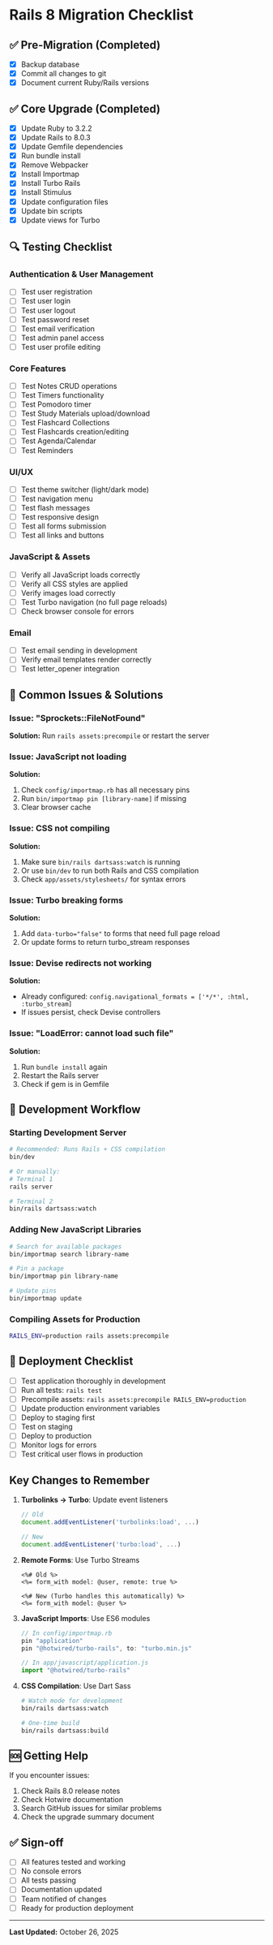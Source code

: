 # Rails 8 Migration Checklist

## ✅ Pre-Migration (Completed)
- [x] Backup database
- [x] Commit all changes to git
- [x] Document current Ruby/Rails versions

## ✅ Core Upgrade (Completed)
- [x] Update Ruby to 3.2.2
- [x] Update Rails to 8.0.3
- [x] Update Gemfile dependencies
- [x] Run bundle install
- [x] Remove Webpacker
- [x] Install Importmap
- [x] Install Turbo Rails
- [x] Install Stimulus
- [x] Update configuration files
- [x] Update bin scripts
- [x] Update views for Turbo

## 🔍 Testing Checklist

### Authentication & User Management
- [ ] Test user registration
- [ ] Test user login
- [ ] Test user logout
- [ ] Test password reset
- [ ] Test email verification
- [ ] Test admin panel access
- [ ] Test user profile editing

### Core Features
- [ ] Test Notes CRUD operations
- [ ] Test Timers functionality
- [ ] Test Pomodoro timer
- [ ] Test Study Materials upload/download
- [ ] Test Flashcard Collections
- [ ] Test Flashcards creation/editing
- [ ] Test Agenda/Calendar
- [ ] Test Reminders

### UI/UX
- [ ] Test theme switcher (light/dark mode)
- [ ] Test navigation menu
- [ ] Test flash messages
- [ ] Test responsive design
- [ ] Test all forms submission
- [ ] Test all links and buttons

### JavaScript & Assets
- [ ] Verify all JavaScript loads correctly
- [ ] Verify all CSS styles are applied
- [ ] Verify images load correctly
- [ ] Test Turbo navigation (no full page reloads)
- [ ] Check browser console for errors

### Email
- [ ] Test email sending in development
- [ ] Verify email templates render correctly
- [ ] Test letter_opener integration

## 🐛 Common Issues & Solutions

### Issue: "Sprockets::FileNotFound"
**Solution:** Run `rails assets:precompile` or restart the server

### Issue: JavaScript not loading
**Solution:** 
1. Check `config/importmap.rb` has all necessary pins
2. Run `bin/importmap pin [library-name]` if missing
3. Clear browser cache

### Issue: CSS not compiling
**Solution:**
1. Make sure `bin/rails dartsass:watch` is running
2. Or use `bin/dev` to run both Rails and CSS compilation
3. Check `app/assets/stylesheets/` for syntax errors

### Issue: Turbo breaking forms
**Solution:**
1. Add `data-turbo="false"` to forms that need full page reload
2. Or update forms to return turbo_stream responses

### Issue: Devise redirects not working
**Solution:**
- Already configured: `config.navigational_formats = ['*/*', :html, :turbo_stream]`
- If issues persist, check Devise controllers

### Issue: "LoadError: cannot load such file"
**Solution:**
1. Run `bundle install` again
2. Restart the Rails server
3. Check if gem is in Gemfile

## 📝 Development Workflow

### Starting Development Server
```bash
# Recommended: Runs Rails + CSS compilation
bin/dev

# Or manually:
# Terminal 1
rails server

# Terminal 2
bin/rails dartsass:watch
```

### Adding New JavaScript Libraries
```bash
# Search for available packages
bin/importmap search library-name

# Pin a package
bin/importmap pin library-name

# Update pins
bin/importmap update
```

### Compiling Assets for Production
```bash
RAILS_ENV=production rails assets:precompile
```

## 🚀 Deployment Checklist

- [ ] Test application thoroughly in development
- [ ] Run all tests: `rails test`
- [ ] Precompile assets: `rails assets:precompile RAILS_ENV=production`
- [ ] Update production environment variables
- [ ] Deploy to staging first
- [ ] Test on staging
- [ ] Deploy to production
- [ ] Monitor logs for errors
- [ ] Test critical user flows in production

## <i class="fa-solid fa-book"></i> Key Changes to Remember

1. **Turbolinks → Turbo**: Update event listeners
   ```javascript
   // Old
   document.addEventListener('turbolinks:load', ...)
   
   // New
   document.addEventListener('turbo:load', ...)
   ```

2. **Remote Forms**: Use Turbo Streams
   ```erb
   <%# Old %>
   <%= form_with model: @user, remote: true %>
   
   <%# New (Turbo handles this automatically) %>
   <%= form_with model: @user %>
   ```

3. **JavaScript Imports**: Use ES6 modules
   ```javascript
   // In config/importmap.rb
   pin "application"
   pin "@hotwired/turbo-rails", to: "turbo.min.js"
   
   // In app/javascript/application.js
   import "@hotwired/turbo-rails"
   ```

4. **CSS Compilation**: Use Dart Sass
   ```bash
   # Watch mode for development
   bin/rails dartsass:watch
   
   # One-time build
   bin/rails dartsass:build
   ```

## 🆘 Getting Help

If you encounter issues:
1. Check Rails 8.0 release notes
2. Check Hotwire documentation
3. Search GitHub issues for similar problems
4. Check the upgrade summary document

## ✅ Sign-off

- [ ] All features tested and working
- [ ] No console errors
- [ ] All tests passing
- [ ] Documentation updated
- [ ] Team notified of changes
- [ ] Ready for production deployment

---

**Last Updated:** October 26, 2025

